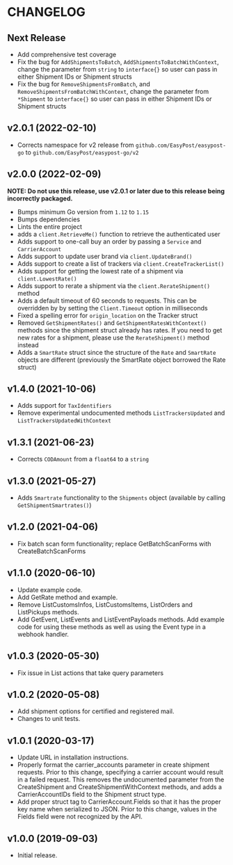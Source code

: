 # CHANGELOG

## Next Release

* Add comprehensive test coverage
* Fix the bug for `AddShipmentsToBatch`, `AddShipmentsToBatchWithContext`, change the parameter from `string` to `interface{}` so user can pass in either Shipment IDs or Shipment structs
* Fix the bug for `RemoveShipmentsFromBatch`, and `RemoveShipmentsFromBatchWithContext`, change the parameter from `*Shipment` to `interface{}` so user can pass in either Shipment IDs or Shipment structs

## v2.0.1 (2022-02-10)

* Corrects namespace for v2 release from `github.com/EasyPost/easypost-go` to `github.com/EasyPost/easypost-go/v2`

## v2.0.0 (2022-02-09)

**NOTE: Do not use this release, use v2.0.1 or later due to this release being incorrectly packaged.** 

* Bumps minimum Go version from `1.12` to `1.15`
* Bumps dependencies
* Lints the entire project
* adds a `client.RetrieveMe()` function to retrieve the authenticated user
* Adds support to one-call buy an order by passing a `Service` and `CarrierAccount`
* Adds support to update user brand via `client.UpdateBrand()`
* Adds support to create a list of trackers via `client.CreateTrackerList()`
* Adds support for getting the lowest rate of a shipment via `client.LowestRate()`
* Adds support to rerate a shipment via the `client.RerateShipment()` method
* Adds a default timeout of 60 seconds to requests. This can be overridden by by setting the `Client.Timeout` option in milliseconds
* Fixed a spelling error for `origin_location` on the Tracker struct
* Removed `GetShipmentRates()` and `GetShipmentRatesWithContext()` methods since the shipment struct already has rates. If you need to get new rates for a shipment, please use the `RerateShipment()` method instead
* Adds a `SmartRate` struct since the structure of the `Rate` and `SmartRate` objects are different (previously the SmartRate object borrowed the Rate struct)

## v1.4.0 (2021-10-06)

* Adds support for `TaxIdentifiers`
* Remove experimental undocumented methods `ListTrackersUpdated` and `ListTrackersUpdatedWithContext`

## v1.3.1 (2021-06-23)

* Corrects `CODAmount` from a `float64` to a `string`

## v1.3.0 (2021-05-27)

* Adds `Smartrate` functionality to the `Shipments` object (available by calling `GetShipmentSmartrates()`)

## v1.2.0 (2021-04-06)

 * Fix batch scan form functionality; replace GetBatchScanForms with
   CreateBatchScanForms

## v1.1.0 (2020-06-10)

 * Update example code.
 * Add GetRate method and example.
 * Remove ListCustomsInfos, ListCustomsItems, ListOrders and ListPickups
   methods.
 * Add GetEvent, ListEvents and ListEventPayloads methods. Add example code
   for using these methods as well as using the Event type in a webhook
   handler.

## v1.0.3 (2020-05-30)

 * Fix issue in List actions that take query parameters

## v1.0.2 (2020-05-08)

 * Add shipment options for certified and registered mail.
 * Changes to unit tests.

## v1.0.1 (2020-03-17)

 * Update URL in installation instructions.
 * Properly format the carrier_accounts parameter in create shipment requests.
   Prior to this change, specifying a carrier account would result in a failed
   request. This removes the undocumented parameter from the CreateShipment and
   CreateShipmentWithContext methods, and adds a CarrierAccountIDs field to
   the Shipment struct type.
 * Add proper struct tag to CarrierAccount.Fields so that it has the proper
   key name when serialized to JSON. Prior to this change, values in the Fields
   field were not recognized by the API.

## v1.0.0 (2019-09-03)

 * Initial release.
